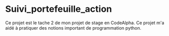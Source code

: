 # Suivi_portefeuille_action
Ce projet est le tache 2 de mon projet de stage en CodeAlpha.
Ce projet m'a aidé à pratiquer des notions important de programmation
python.
